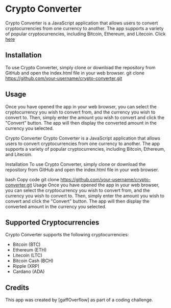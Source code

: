 # Crypto Converter
Crypto Converter is a JavaScript application that allows users to convert cryptocurrencies from one currency to another. The app supports a variety of popular cryptocurrencies, including Bitcoin, Ethereum, and Litecoin.
Click [here](https://currency2crypto.netlify.app/)

## Installation
To use Crypto Converter, simply clone or download the repository from GitHub and open the index.html file in your web browser.
git clone https://github.com/your-username/crypto-converter.git

## Usage
Once you have opened the app in your web browser, you can select the cryptocurrency you wish to convert from, and the currency you wish to convert to. Then, simply enter the amount you wish to convert and click the "Convert" button. The app will then display the converted amount in the currency you selected.

Crypto Converter
Crypto Converter is a JavaScript application that allows users to convert cryptocurrencies from one currency to another. The app supports a variety of popular cryptocurrencies, including Bitcoin, Ethereum, and Litecoin.

Installation
To use Crypto Converter, simply clone or download the repository from GitHub and open the index.html file in your web browser.

bash
Copy code
git clone https://github.com/your-username/crypto-converter.git
Usage
Once you have opened the app in your web browser, you can select the cryptocurrency you wish to convert from, and the currency you wish to convert to. Then, simply enter the amount you wish to convert and click the "Convert" button. The app will then display the converted amount in the currency you selected.

## Supported Cryptocurrencies
Crypto Converter supports the following cryptocurrencies:

- Bitcoin (BTC)
- Ethereum (ETH)
- Litecoin (LTC)
- Bitcoin Cash (BCH)
- Ripple (XRP)
- Cardano (ADA)

## Credits
This app was created by [gaffOverflow] as part of a coding challenge.